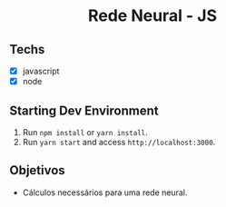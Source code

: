 <h1 align="center">
Rede Neural - JS
</h1>

## Techs

- [x] javascript
- [x] node

## Starting Dev Environment

1. Run `npm install` or `yarn install`.<br />
2. Run `yarn start` and access `http://localhost:3000`.<br />

## Objetivos

- Cálculos necessários para uma rede neural.
